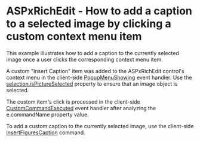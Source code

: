 # ASPxRichEdit - How to add a caption to a selected image by clicking a custom context menu item

This example illustrates how to add a caption to the currently selected image once a user clicks the corresponding context menu item.

<p>A custom "Insert Caption" item was added to the ASPxRichEdit control's context menu in the client-side <a href="https://documentation.devexpress.com/AspNet/DevExpress.Web.ASPxRichEdit.Scripts.ASPxClientRichEdit.PopupMenuShowing.event">PopupMenuShowing</a> event handler. Use the <a href="https://documentation.devexpress.com/AspNet/DevExpress.Web.ASPxRichEdit.Scripts.RichEditSelection.isPictureSelected.property">selection.isPictureSelected</a> property to ensure that an image object is selected.</p>

<p>The custom item's click is processed in the client-side <a href="https://documentation.devexpress.com/AspNet/DevExpress.Web.ASPxRichEdit.Scripts.ASPxClientRichEdit.CustomCommandExecuted.event">CustomCommandExecuted</a> event handler after analyzing the e.commandName property value.</p>

<p>To add a custom caption to the currently selected image, use the client-side <a href="https://documentation.devexpress.com/AspNet/DevExpress.Web.ASPxRichEdit.Scripts.RichEditCommands.insertFiguresCaption.property">insertFiguresCaption</a> command.</p>
